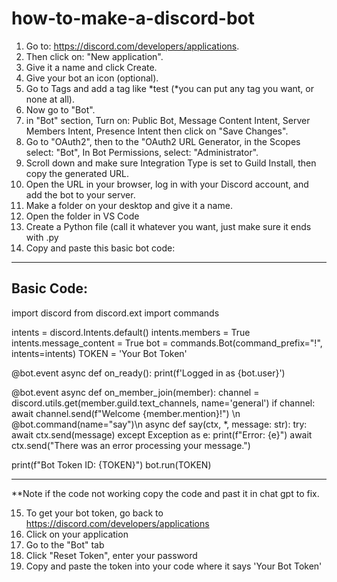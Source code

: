 # how-to-make-a-discord-bot
1) Go to: https://discord.com/developers/applications.
2) Then click on: "New application".
3) Give it a name and click Create.
4) Give your bot an icon (optional).
5) Go to Tags and add a tag like *test (*you can put any tag you want, or none at all).
6) Now go to "Bot".
7) in "Bot" section, Turn on: Public Bot, Message Content Intent, Server Members Intent, Presence Intent then click on "Save Changes".
8) Go to "OAuth2", then to the "OAuth2 URL Generator, in the Scopes select: "Bot", In Bot Permissions, select: "Administrator".
9) Scroll down and make sure Integration Type is set to Guild Install, then copy the generated URL.  
10) Open the URL in your browser, log in with your Discord account, and add the bot to your server. 
11) Make a folder on your desktop and give it a name.
12) Open the folder in VS Code
13) Create a Python file (call it whatever you want, just make sure it ends with .py
14) Copy and paste this basic bot code:

---------------------------------------------------
Basic Code:
---------------------------------------------------
import discord 
from discord.ext import commands 

intents = discord.Intents.default() 
intents.members = True 
intents.message_content = True 
bot = commands.Bot(command_prefix="!", intents=intents) 
TOKEN = 'Your Bot Token' 

@bot.event 
async def on_ready(): 
    print(f'Logged in as {bot.user}') 

@bot.event 
async def on_member_join(member):
    channel = discord.utils.get(member.guild.text_channels, name='general')
    if channel:
        await channel.send(f"Welcome {member.mention}!")
\n
@bot.command(name="say")\n
async def say(ctx, *, message: str):
    try:
        await ctx.send(message)
    except Exception as e:
        print(f"Error: {e}")
        await ctx.send("There was an error processing your message.")

print(f"Bot Token ID: {TOKEN}")
bot.run(TOKEN)

---------------------------------------------------
**Note if the code not working copy the code and past it in chat gpt to fix.

15) To get your bot token, go back to https://discord.com/developers/applications
16) Click on your application
17) Go to the "Bot" tab
18) Click "Reset Token", enter your password
19) Copy and paste the token into your code where it says 'Your Bot Token'


